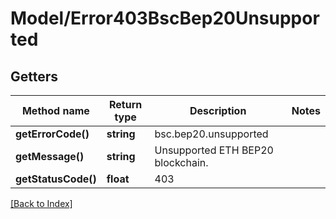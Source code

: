 # Model/Error403BscBep20Unsupported

## Getters

Method name | Return type | Description | Notes
------------ | ------------- | ------------- | -------------
**getErrorCode()** | **string** | bsc.bep20.unsupported |
**getMessage()** | **string** | Unsupported ETH BEP20 blockchain. |
**getStatusCode()** | **float** | 403 |

[[Back to Index]](../index.md)
